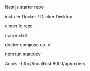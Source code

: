 Nest.js starter repo

installer Docker / Docker Desktop

cloner le repo

npm install

docker compose up -d

npm run start:dev


Accès : http://localhost:8000/api/orders
